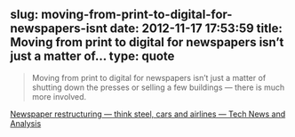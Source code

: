 slug: moving-from-print-to-digital-for-newspapers-isnt
date: 2012-11-17 17:53:59
title: Moving from print to digital for newspapers isn’t just a matter of...
type: quote
---

> Moving from print to digital for newspapers isn’t just a matter of shutting down the presses or selling a few buildings — there is much more involved.

[Newspaper restructuring — think steel, cars and airlines — Tech News and Analysis](http://gigaom.com/2012/09/06/newspaper-restructuring-think-steel-cars-and-airlines/)
